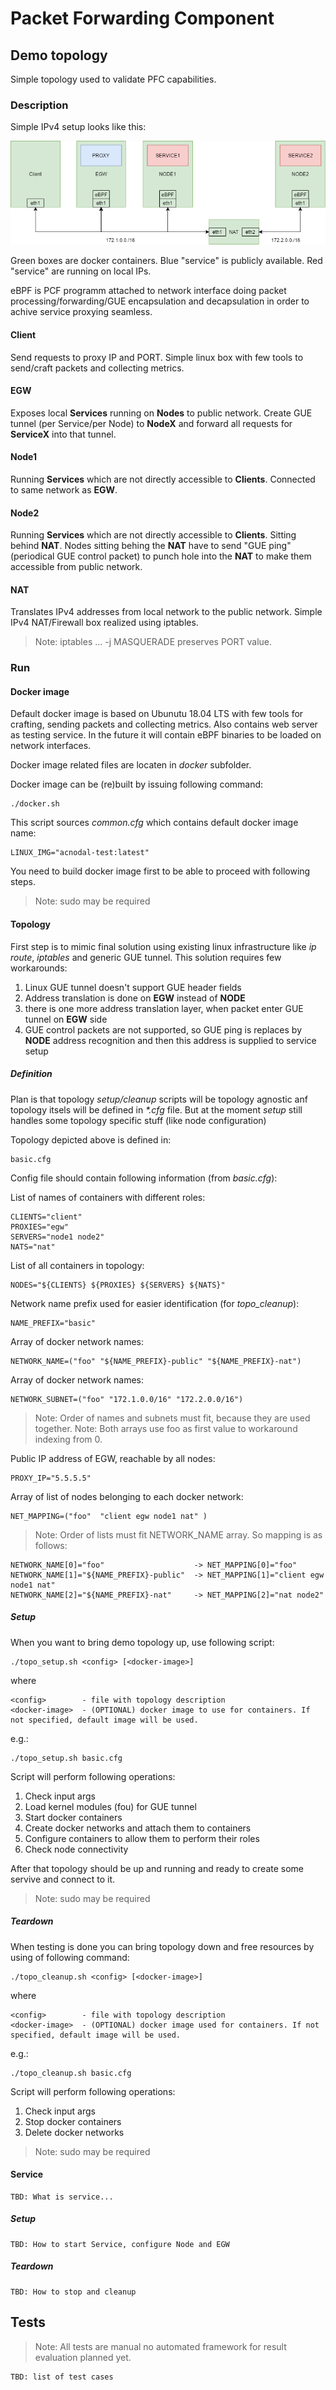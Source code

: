 # Packet Forwarding Component


## Demo topology

Simple topology used to validate PFC capabilities.

### Description

Simple IPv4 setup looks like this:

![context](docs/imgs/test_topology.png "Setup with Client, EGW, and Nodes for service proxying using PFC")

Green boxes are docker containers.
Blue "service" is publicly available.
Red "service" are running on local IPs.

eBPF is PCF programm attached to network interface doing packet processing/forwarding/GUE encapsulation and decapsulation in order to achive service proxying seamless.

#### Client

Send requests to proxy IP and PORT.
Simple linux box with few tools to send/craft packets and collecting metrics.

#### EGW

Exposes local **Services** running on **Nodes** to public network.
Create GUE tunnel (per Service/per Node) to **NodeX** and forward all requests for **ServiceX** into that tunnel.

#### Node1

Running **Services** which are not directly accessible to **Clients**.
Connected to same network as **EGW**.

#### Node2

Running **Services** which are not directly accessible to **Clients**.
Sitting behind **NAT**.
Nodes sitting behing the **NAT** have to send "GUE ping" (periodical GUE control packet) to punch hole into the **NAT** to make them accessible from public network.

#### NAT

Translates IPv4 addresses from local network to the public network.
Simple IPv4 NAT/Firewall box realized using iptables. 

> Note: iptables ... -j MASQUERADE preserves PORT value.


### Run

#### Docker image

Default docker image is based on Ubunutu 18.04 LTS with few tools for crafting, sending packets and collecting metrics.
Also contains web server as testing service.
In the future it will contain eBPF binaries to be loaded on network interfaces.

Docker image related files are locaten in _docker_ subfolder.

Docker image can be (re)built by issuing following command:

    ./docker.sh

This script sources _common.cfg_ which contains default docker image name:

    LINUX_IMG="acnodal-test:latest"

You need to build docker image first to be able to proceed with following steps.

> Note: sudo may be required
#### Topology

First step is to mimic final solution using existing linux infrastructure like _ip route_, _iptables_ and generic GUE tunnel.
This solution requires few workarounds:

1) Linux GUE tunnel doesn't support GUE header fields
2) Address translation is done on **EGW** instead of **NODE**
3) there is one more address translation layer, when packet enter GUE tunnel on **EGW** side
4) GUE control packets are not supported, so GUE ping is replaces by **NODE** address recognition and then this address is supplied to service setup

##### Definition

Plan is that topology _setup/cleanup_ scripts will be topology agnostic anf topology itsels will be defined in _*.cfg_ file.
But at the moment _setup_ still handles some topology specific stuff (like node configuration)

Topology depicted above is defined in:

    basic.cfg

Config file should contain following information (from _basic.cfg_):

List of names of containers with different roles:

    CLIENTS="client"
    PROXIES="egw"
    SERVERS="node1 node2"
    NATS="nat"

List of all containers in topology:

    NODES="${CLIENTS} ${PROXIES} ${SERVERS} ${NATS}"

Network name prefix used for easier identification (for _topo_cleanup_):

    NAME_PREFIX="basic"

Array of docker network names:

    NETWORK_NAME=("foo" "${NAME_PREFIX}-public" "${NAME_PREFIX}-nat")

Array of docker network names:

    NETWORK_SUBNET=("foo" "172.1.0.0/16" "172.2.0.0/16")

> Note: Order of names and subnets must fit, because they are used together.
> Note: Both arrays use foo as first value to workaround indexing from 0.

Public IP address of EGW, reachable by all nodes:

    PROXY_IP="5.5.5.5"

Array of list of nodes belonging to each docker network:

    NET_MAPPING=("foo"  "client egw node1 nat" )

> Note: Order of lists must fit NETWORK_NAME array. So mapping is as follows:

    NETWORK_NAME[0]="foo"                    -> NET_MAPPING[0]="foo"
    NETWORK_NAME[1]="${NAME_PREFIX}-public"  -> NET_MAPPING[1]="client egw node1 nat"
    NETWORK_NAME[2]="${NAME_PREFIX}-nat"     -> NET_MAPPING[2]="nat node2"

##### Setup

When you want to bring demo topology up, use following script:

    ./topo_setup.sh <config> [<docker-image>]

where

    <config>        - file with topology description
    <docker-image>  - (OPTIONAL) docker image to use for containers. If not specified, default image will be used.

e.g.:

    ./topo_setup.sh basic.cfg

Script will perform following operations:

1) Check input args
2) Load kernel modules (fou) for GUE tunnel
3) Start docker containers
4) Create docker networks and attach them to containers
5) Configure containers to allow them to perform their roles
6) Check node connectivity

After that topology should be up and running and ready to create some servive and connect to it.

> Note: sudo may be required

##### Teardown

When testing is done you can bring topology down and free resources by using of following command:

    ./topo_cleanup.sh <config> [<docker-image>]

where

    <config>        - file with topology description
    <docker-image>  - (OPTIONAL) docker image used for containers. If not specified, default image will be used.

e.g.:

    ./topo_cleanup.sh basic.cfg

Script will perform following operations:

1) Check input args
2) Stop docker containers
3) Delete docker networks

> Note: sudo may be required

#### Service

    TBD: What is service...

##### Setup

    TBD: How to start Service, configure Node and EGW

##### Teardown

    TBD: How to stop and cleanup


## Tests

> Note: All tests are manual no automated framework for result evaluation planned yet.

    TBD: list of test cases

